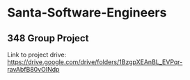 # Santa-Software-Engineers
## 348 Group Project
Link to project drive: https://drive.google.com/drive/folders/1BzgpXEAnBL_EVPqr-ravAbfB80vOINdp
